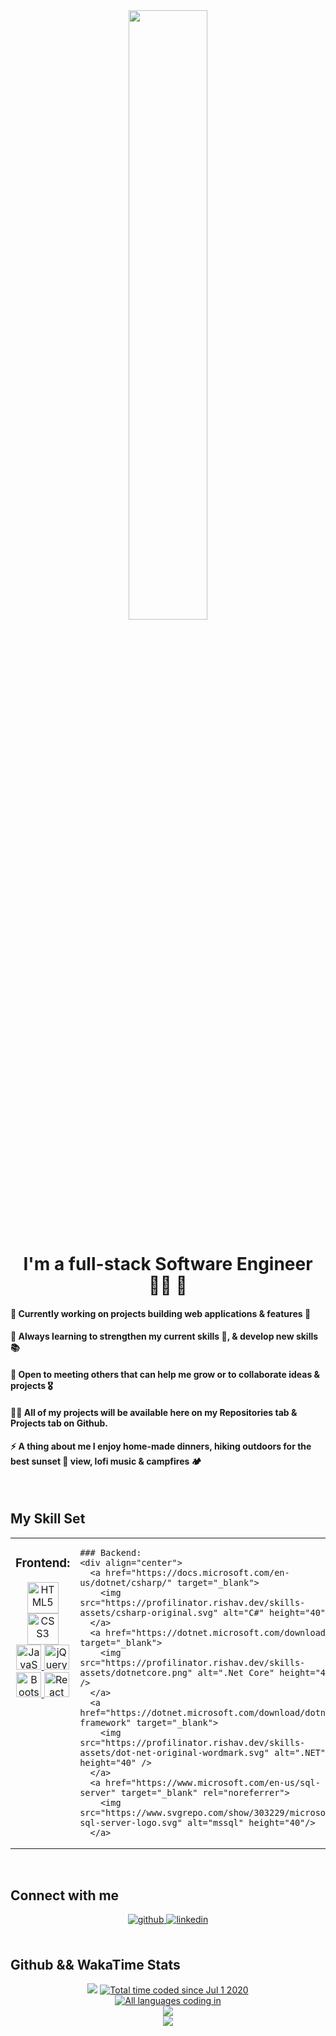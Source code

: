<div align="center">
  <img src="https://rishavanand.github.io/static/images/greetings.gif" align="center" style="width: 50%" />
</div>    

# <div align="center">I'm a full-stack Software Engineer 👨‍💻 🚀</div>  
 
#### 🧰 Currently working on projects building web applications & features 💫
#### 🌱 Always learning to strengthen my current skills 💾, & develop new skills 📚
#### 🤝 Open to meeting others that can help me grow or to collaborate ideas & projects 🎖️
#### 👨‍💻 All of my projects will be available here on my Repositories tab & Projects tab on Github.
#### ⚡ A thing about me I enjoy home-made dinners, hiking outdoors for the best sunset 🌄 view, lofi music & campfires 🏕️

<br/>  

## My Skill Set  
<table>
 <tr>
  <td valign="top" width="33%">
  
   ### Frontend: 
   <div align="center"> 
     <a href="https://en.wikipedia.org/wiki/HTML5" target="_blank">
       <img src="https://profilinator.rishav.dev/skills-assets/html5-original-wordmark.svg" alt="HTML5" height="50" />
     </a>  
     <a href="https://www.w3schools.com/css/" target="_blank">
       <img src="https://profilinator.rishav.dev/skills-assets/css3-original-wordmark.svg" alt="CSS3" height="50" />
     </a>  
     <a href="https://www.javascript.com/" target="_blank">
       <img src="https://profilinator.rishav.dev/skills-assets/javascript-original.svg" alt="JavaScript" height="40" />
     </a>  
     <a href="https://jquery.com/" target="_blank">
       <img src="https://profilinator.rishav.dev/skills-assets/jquery.png" alt="jQuery" height="40" />
     </a>  
     <a href="https://getbootstrap.com/docs/3.4/javascript/" target="_blank">
       <img src="https://profilinator.rishav.dev/skills-assets/bootstrap-plain.svg" alt="Bootstrap" height="40" />
     </a>  
     <a href="https://reactjs.org/" target="_blank">
       <img src="https://profilinator.rishav.dev/skills-assets/react-original-wordmark.svg" alt="React" height="40" /> 
     </a>  
   </div>
  </td>
   
  <td valign="top" width="33%">  
    
    ### Backend:
    <div align="center">
      <a href="https://docs.microsoft.com/en-us/dotnet/csharp/" target="_blank">
        <img src="https://profilinator.rishav.dev/skills-assets/csharp-original.svg" alt="C#" height="40" />
      </a>  
      <a href="https://dotnet.microsoft.com/download" target="_blank">
        <img src="https://profilinator.rishav.dev/skills-assets/dotnetcore.png" alt=".Net Core" height="40" />
      </a>  
      <a href="https://dotnet.microsoft.com/download/dotnet-framework" target="_blank">
        <img src="https://profilinator.rishav.dev/skills-assets/dot-net-original-wordmark.svg" alt=".NET" height="40" />
      </a>  
      <a href="https://www.microsoft.com/en-us/sql-server" target="_blank" rel="noreferrer">
        <img src="https://www.svgrepo.com/show/303229/microsoft-sql-server-logo.svg" alt="mssql" height="40"/>  
      </a>  
   </div>
  </td>
   
  <td valign="top" width="33%">
    
   ### Tools:  
   <div align="center">  
     <a href="https://github.com/" target="_blank">
        <img src="https://profilinator.rishav.dev/skills-assets/git-scm-icon.svg" alt="Git" height="40" />
     </a>
     <a href="https://www.gnu.org/software/bash/" target="_blank">
        <img src="https://profilinator.rishav.dev/skills-assets/gnu_bash-icon.svg" alt="Bash" height="40" /> 
     </a>
     <a href="https://docs.microsoft.com/en-us/powershell/" target="_blank">
       <img src="https://profilinator.rishav.dev/skills-assets/powershell.png" alt="PowerShell" height="40" />
     </a>
     <a href="https://postman.com" target="_blank" rel="noreferrer">
       <img src="https://www.vectorlogo.zone/logos/getpostman/getpostman-icon.svg" alt="postman" height="40"/>
     </a>
   </div>
  </td>
 </tr>
</table>  

<br/>  

## Connect with me  
<div align="center">
  <a href="https://github.com/JxTorres003" target="_blank">
    <img src=https://img.shields.io/badge/github-%2324292e.svg?&style=for-the-badge&logo=github&logoColor=white alt=github style="margin-bottom: 5px;" />
  </a>
  <a href="https://linkedin.com/in/jt036" target="_blank">
    <img src=https://img.shields.io/badge/linkedin-%231E77B5.svg?&style=for-the-badge&logo=linkedin&logoColor=white alt=linkedin style="margin-bottom: 5px;" />
  </a>  
</div>    

<br/>  

## Github && WakaTime Stats  
<div align="center">
  <img src="https://komarev.com/ghpvc/?username=JxTorres003&&style=flat-square" />
  <a href="https://wakatime.com/@aa8a1d84-7093-434e-b5c0-0e1a0b8be2e4">
    <img src="https://wakatime.com/badge/user/aa8a1d84-7093-434e-b5c0-0e1a0b8be2e4.svg" alt="Total time coded since Jul 1 2020" />
  </a>
  <br/> 
  <a href="https://github.com/anuraghazra/github-readme-stats">
    <img src="https://github-readme-stats.vercel.app/api/top-langs/?username=JxTorres003" alt="All languages coding in" />
  </a>
  <br/> 
  <img src="https://github-readme-stats.vercel.app/api/wakatime?username=@@Jtorres&compact=True"/>
  <br/>  
  <img src="https://github-readme-stats.vercel.app/api?username=JxTorres003&show_icons=true&count_private=true&hide_border=true"/> 
</div>  

